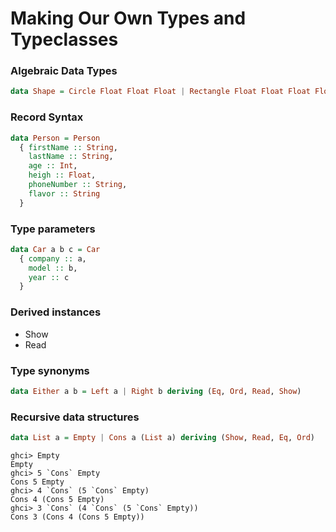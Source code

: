 # Making Our Own Types and Typeclasses

### Algebraic Data Types

```haskell
data Shape = Circle Float Float Float | Rectangle Float Float Float Float
```

### Record Syntax

```haskell
data Person = Person
  { firstName :: String,
    lastName :: String,
    age :: Int,
    heigh :: Float,
    phoneNumber :: String,
    flavor :: String
  }
```

### Type parameters

```haskell
data Car a b c = Car
  { company :: a,
    model :: b,
    year :: c
  }
```

### Derived instances

- Show
- Read

### Type synonyms

```haskell
data Either a b = Left a | Right b deriving (Eq, Ord, Read, Show)
```

### Recursive data structures

```haskell
data List a = Empty | Cons a (List a) deriving (Show, Read, Eq, Ord)
```

```
ghci> Empty
Empty
ghci> 5 `Cons` Empty
Cons 5 Empty
ghci> 4 `Cons` (5 `Cons` Empty)
Cons 4 (Cons 5 Empty)
ghci> 3 `Cons` (4 `Cons` (5 `Cons` Empty))
Cons 3 (Cons 4 (Cons 5 Empty))
```
